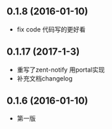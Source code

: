 ## 0.1.8 (2016-01-10)

* fix code 代码写的更好看

## 0.1.17 (2017-1-3)

* 重写了zent-notify 用portal实现
* 补充文档changelog

## 0.1.6 (2016-01-10)

* 第一版
